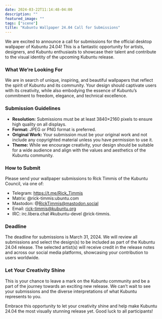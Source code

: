 ```yaml
---
date: 2024-03-22T11:14:48-04:00
description: ""
featured_image: ""
tags: ["scene"]
title: "Kubuntu Wallpaper 24.04 Call for Submissions"
---
```



We are excited to announce a call for submissions for the official desktop wallpaper of Kubuntu 24.04! This is a
fantastic opportunity for artists, designers, and Kubuntu enthusiasts to showcase their talent and contribute to the
visual identity of the upcoming Kubuntu release.


### What We’re Looking For
We are in search of unique, inspiring, and beautiful wallpapers that reflect the spirit of Kubuntu and its community.
Your design should captivate users with its creativity, while also embodying the essence of Kubuntu’s commitment to
freedom, elegance, and technical excellence.

### Submission Guidelines
- **Resolution:** Submissions must be at least 3840×2160 pixels to ensure high quality on all displays.
- **Format:** JPEG or PNG format is preferred.
- **Original Work:** Your submission must be your original work and not include any copyrighted material unless you have permission to use it.
- **Theme:** While we encourage creativity, your design should be suitable for a wide audience and align with the values and aesthetics of the Kubuntu community.

### How to Submit
Please send your wallpaper submissions to Rick Timmis of the Kubuntu Council, via one of:

- Telegram: https://t.me/Rick_Timmis
- Matrix: @rick-timmis:ubuntu.com
- Mastodon: @RickTimmis@mastodon.social
- Email: rick-timmis@kubuntu.org
- IRC: irc.libera.chat #kubuntu-devel @rick-timmis.

### Deadline
The deadline for submissions is March 31, 2024. We will review all submissions and select the design(s) to be included
as part of the Kubuntu 24.04 release. The selected artist(s) will receive credit in the release notes and across our social media platforms, showcasing your contribution to users worldwide.

### Let Your Creativity Shine
This is your chance to leave a mark on the Kubuntu community and be a part of the journey towards an exciting new release. We can’t wait to see your submissions and the diverse interpretations of what Kubuntu represents to you.

Embrace this opportunity to let your creativity shine and help make Kubuntu 24.04 the most visually stunning release yet. Good luck to all participants!